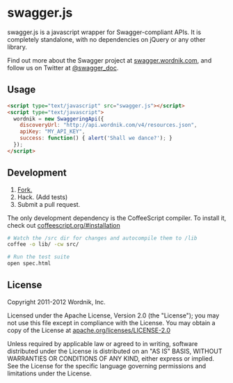 swagger.js
==========

swagger.js is a javascript wrapper for Swagger-compliant APIs. It is completely standalone,
with no dependencies on jQuery or any other library.

Find out more about the Swagger project at [swagger.wordnik.com](http://swagger.wordnik.com), 
and follow us on Twitter at [@swagger_doc](https://twitter.com/#!/swagger_doc).

Usage
-----

```html
<script type="text/javascript" src="swagger.js"></script>
<script type="text/javascript">
  wordnik = new SwaggeringApi({
    discoveryUrl: "http://api.wordnik.com/v4/resources.json",
    apiKey: "MY_API_KEY",
    success: function() { alert('Shall we dance?'); }
  });
</script>
```

Development
-----------

1. [Fork.](https://github.com/wordnik/swagger.js)
1. Hack. (Add tests)
1. Submit a pull request.

The only development dependency is the CoffeeScript compiler. To install it, 
check out [coffeescript.org/#installation](http://coffeescript.org/#installation)

```bash
# Watch the /src dir for changes and autocompile them to /lib
coffee -o lib/ -cw src/
```

```bash
# Run the test suite
open spec.html
```

License
-------

Copyright 2011-2012 Wordnik, Inc.

Licensed under the Apache License, Version 2.0 (the "License");
you may not use this file except in compliance with the License.
You may obtain a copy of the License at [apache.org/licenses/LICENSE-2.0](http://www.apache.org/licenses/LICENSE-2.0)

Unless required by applicable law or agreed to in writing, software
distributed under the License is distributed on an "AS IS" BASIS,
WITHOUT WARRANTIES OR CONDITIONS OF ANY KIND, either express or implied.
See the License for the specific language governing permissions and
limitations under the License.